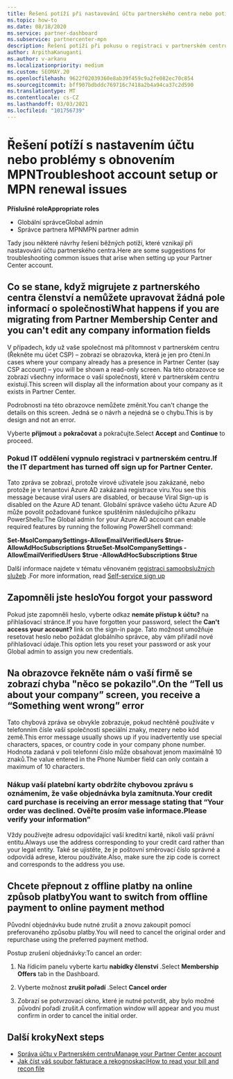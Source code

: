 ```yaml
---
title: Řešení potíží při nastavování účtu partnerského centra nebo potížích s obnovením MPN
ms.topic: how-to
ms.date: 08/18/2020
ms.service: partner-dashboard
ms.subservice: partnercenter-mpn
description: Řešení potíží při pokusu o registraci v partnerském centru Odpoví na výzvy, které řeší způsoby platby, hesla forgetting a další.
author: ArpithaKanuganti
ms.author: v-arkanu
ms.localizationpriority: medium
ms.custom: SEOMAY.20
ms.openlocfilehash: 9622f02039360e8ab39f459c9a2fe082ec70c854
ms.sourcegitcommit: bff907bdbddc769716c7418a2b4a94ca37c2d590
ms.translationtype: MT
ms.contentlocale: cs-CZ
ms.lasthandoff: 03/03/2021
ms.locfileid: "101756739"
---
```

# <a name="troubleshoot-account-setup-or-mpn-renewal-issues"></a><span data-ttu-id="afcce-104">Řešení potíží s nastavením účtu nebo problémy s obnovením MPN</span><span class="sxs-lookup"><span data-stu-id="afcce-104">Troubleshoot account setup or MPN renewal issues</span></span>


<span data-ttu-id="afcce-105">**Příslušné role**</span><span class="sxs-lookup"><span data-stu-id="afcce-105">**Appropriate roles**</span></span>

- <span data-ttu-id="afcce-106">Globální správce</span><span class="sxs-lookup"><span data-stu-id="afcce-106">Global admin</span></span>
- <span data-ttu-id="afcce-107">Správce partnera MPN</span><span class="sxs-lookup"><span data-stu-id="afcce-107">MPN partner admin</span></span> 
 
<span data-ttu-id="afcce-108">Tady jsou některé návrhy řešení běžných potíží, které vznikají při nastavování účtu partnerského centra.</span><span class="sxs-lookup"><span data-stu-id="afcce-108">Here are some suggestions for troubleshooting common issues that arise when setting up your Partner Center account.</span></span>

## <a name="what-happens-if-you-are-migrating-from-partner-membership-center-and-you-cant-edit-any-company-information-fields"></a><span data-ttu-id="afcce-109">Co se stane, když migrujete z partnerského centra členství a nemůžete upravovat žádná pole informací o společnosti</span><span class="sxs-lookup"><span data-stu-id="afcce-109">What happens if you are migrating from Partner Membership Center and you can't edit any company information fields</span></span>

<span data-ttu-id="afcce-110">V případech, kdy už vaše společnost má přítomnost v partnerském centru (Řekněte mu účet CSP) – zobrazí se obrazovka, která je jen pro čtení.</span><span class="sxs-lookup"><span data-stu-id="afcce-110">In cases where your company already has a presence in Partner Center (say CSP account) – you will be shown a read-only screen.</span></span> <span data-ttu-id="afcce-111">Na této obrazovce se zobrazí všechny informace o vaší společnosti, které v partnerském centru existují.</span><span class="sxs-lookup"><span data-stu-id="afcce-111">This screen will display all the information about your company as it exists in Partner Center.</span></span>

<span data-ttu-id="afcce-112">Podrobnosti na této obrazovce nemůžete změnit.</span><span class="sxs-lookup"><span data-stu-id="afcce-112">You can't change the details on this screen.</span></span> <span data-ttu-id="afcce-113">Jedná se o návrh a nejedná se o chybu.</span><span class="sxs-lookup"><span data-stu-id="afcce-113">This is by design and not an error.</span></span>

<span data-ttu-id="afcce-114">Vyberte **přijmout** a **pokračovat** a pokračujte.</span><span class="sxs-lookup"><span data-stu-id="afcce-114">Select **Accept** and **Continue** to proceed.</span></span>


### <a name="if-the-it-department-has-turned-off-sign-up-for-partner-center"></a><span data-ttu-id="afcce-115">Pokud IT oddělení vypnulo **registraci v partnerském centru**.</span><span class="sxs-lookup"><span data-stu-id="afcce-115">If the IT department has turned off **sign up for Partner Center**.</span></span>

<span data-ttu-id="afcce-116">Tato zpráva se zobrazí, protože virové uživatele jsou zakázané, nebo protože je v tenantovi Azure AD zakázaná registrace viru.</span><span class="sxs-lookup"><span data-stu-id="afcce-116">You see this message because viral users are disabled, or because Viral Sign-up is disabled on the Azure AD tenant.</span></span> <span data-ttu-id="afcce-117">Globální správce vašeho účtu Azure AD může povolit požadované funkce spuštěním následujícího příkazu PowerShellu:</span><span class="sxs-lookup"><span data-stu-id="afcce-117">The Global admin for your Azure AD account can enable required features by running the following PowerShell command:</span></span>

<span data-ttu-id="afcce-118">**Set-MsolCompanySettings-AllowEmailVerifiedUsers $true-AllowAdHocSubscriptions $true**</span><span class="sxs-lookup"><span data-stu-id="afcce-118">**Set-MsolCompanySettings -AllowEmailVerifiedUsers $true -AllowAdHocSubscriptions $true**</span></span>

<span data-ttu-id="afcce-119">Další informace najdete v tématu věnovaném [registraci samoobslužných služeb](/azure/active-directory/users-groups-roles/directory-self-service-signup) .</span><span class="sxs-lookup"><span data-stu-id="afcce-119">For more information, read [Self-service sign up](/azure/active-directory/users-groups-roles/directory-self-service-signup)</span></span>

## <a name="you-forgot-your-password"></a><span data-ttu-id="afcce-120">Zapomněli jste heslo</span><span class="sxs-lookup"><span data-stu-id="afcce-120">You forgot your password</span></span>

<span data-ttu-id="afcce-121">Pokud jste zapomněli heslo, vyberte odkaz **nemáte přístup k účtu?** na přihlašovací stránce.</span><span class="sxs-lookup"><span data-stu-id="afcce-121">If you have forgotten your password, select the **Can't access your account?** link on the sign-in page.</span></span> <span data-ttu-id="afcce-122">Tato možnost umožňuje resetovat heslo nebo požádat globálního správce, aby vám přiřadil nové přihlašovací údaje.</span><span class="sxs-lookup"><span data-stu-id="afcce-122">This option lets you reset your password or ask your Global admin to assign you new credentials.</span></span>

## <a name="on-the-tell-us-about-your-company-screen-you-receive-a-something-went-wrong-error"></a><span data-ttu-id="afcce-123">Na obrazovce řekněte nám o vaší firmě se zobrazí chyba "něco se pokazilo".</span><span class="sxs-lookup"><span data-stu-id="afcce-123">On the “Tell us about your company” screen, you receive a “Something went wrong” error</span></span>

<span data-ttu-id="afcce-124">Tato chybová zpráva se obvykle zobrazuje, pokud nechtěně používáte v telefonním čísle vaší společnosti speciální znaky, mezery nebo kód země.</span><span class="sxs-lookup"><span data-stu-id="afcce-124">This error message usually shows up if you inadvertently use special characters, spaces, or country code in your company phone number.</span></span> <span data-ttu-id="afcce-125">Hodnota zadaná v poli telefonní číslo může obsahovat jenom maximálně 10 znaků.</span><span class="sxs-lookup"><span data-stu-id="afcce-125">The value entered in the Phone Number field can only contain a maximum of 10 characters.</span></span>


### <a name="your-credit-card-purchase-is-receiving-an-error-message-stating-that-your-order-was-declined-please-verify-your-information"></a><span data-ttu-id="afcce-126">Nákup vaší platební karty obdržíte chybovou zprávu s oznámením, že vaše objednávka byla zamítnuta.</span><span class="sxs-lookup"><span data-stu-id="afcce-126">Your credit card purchase is receiving an error message stating that “Your order was declined.</span></span> <span data-ttu-id="afcce-127">Ověřte prosím vaše informace.</span><span class="sxs-lookup"><span data-stu-id="afcce-127">Please verify your information”</span></span>


<span data-ttu-id="afcce-128">Vždy používejte adresu odpovídající vaší kreditní kartě, nikoli vaší právní entitu.</span><span class="sxs-lookup"><span data-stu-id="afcce-128">Always use the address corresponding to your credit card rather than your legal entity.</span></span> <span data-ttu-id="afcce-129">Také se ujistěte, že je poštovní směrovací číslo správné a odpovídá adrese, kterou používáte.</span><span class="sxs-lookup"><span data-stu-id="afcce-129">Also, make sure the zip code is correct and corresponds to the address you use.</span></span>

## <a name="you-want-to-switch-from-offline-payment-to-online-payment-method"></a><span data-ttu-id="afcce-130">Chcete přepnout z offline platby na online způsob platby</span><span class="sxs-lookup"><span data-stu-id="afcce-130">You want to switch from offline payment to online payment method</span></span> 

<span data-ttu-id="afcce-131">Původní objednávku bude nutné zrušit a znovu zakoupit pomocí preferovaného způsobu platby.</span><span class="sxs-lookup"><span data-stu-id="afcce-131">You will need to cancel the original order and repurchase using the preferred payment method.</span></span>

<span data-ttu-id="afcce-132">Postup zrušení objednávky:</span><span class="sxs-lookup"><span data-stu-id="afcce-132">To cancel an order:</span></span>

1. <span data-ttu-id="afcce-133">Na řídicím panelu vyberte kartu **nabídky členství** .</span><span class="sxs-lookup"><span data-stu-id="afcce-133">Select **Membership Offers** tab in the Dashboard.</span></span>

2. <span data-ttu-id="afcce-134">Vyberte možnost **zrušit pořadí** .</span><span class="sxs-lookup"><span data-stu-id="afcce-134">Select **Cancel order**</span></span>

3. <span data-ttu-id="afcce-135">Zobrazí se potvrzovací okno, které je nutné potvrdit, aby bylo možné původní pořadí zrušit.</span><span class="sxs-lookup"><span data-stu-id="afcce-135">A confirmation window will appear and you must confirm in order to cancel the initial order.</span></span>

## <a name="next-steps"></a><span data-ttu-id="afcce-136">Další kroky</span><span class="sxs-lookup"><span data-stu-id="afcce-136">Next steps</span></span>

- [<span data-ttu-id="afcce-137">Správa účtu v Partnerském centru</span><span class="sxs-lookup"><span data-stu-id="afcce-137">Manage your Partner Center account</span></span>](partner-center-account-setup.md)
- [<span data-ttu-id="afcce-138">Jak číst váš soubor fakturace a rekognoskaci</span><span class="sxs-lookup"><span data-stu-id="afcce-138">How to read your bill and recon file</span></span>](read-your-bill.md)
